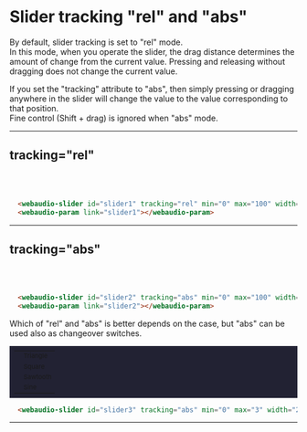 <script src="../webaudio-controls.js"></script>

# Slider tracking "rel" and "abs"

By default, slider tracking is set to "rel" mode.  
In this mode, when you operate the slider, the drag distance determines the amount of change from the current value.
 Pressing and releasing without dragging does not change the current value.  

 If you set the "tracking" attribute to "abs",
  then simply pressing or dragging anywhere in the slider will change the value to the value corresponding to that position.  
Fine control (Shift + drag) is ignored when "abs" mode.  

---
## tracking="rel"

<webaudio-slider id="slider1" tracking="rel" defvalue="50" min="0" max="100" width="400" height="32"></webaudio-slider>
<webaudio-param link="slider1"></webaudio-param><br/><br/>

```html
  <webaudio-slider id="slider1" tracking="rel" min="0" max="100" width="400" height="32"></webaudio-slider>
  <webaudio-param link="slider1"></webaudio-param>
```

---

## tracking="abs"
<webaudio-slider id="slider2" tracking="abs" defvalue="50" min="0" max="100" width="400" height="32"></webaudio-slider>
<webaudio-param link="slider2"></webaudio-param><br/><br/>

```html
  <webaudio-slider id="slider2" tracking="abs" min="0" max="100" width="400" height="32"></webaudio-slider>
  <webaudio-param link="slider2"></webaudio-param>
```

Which of "rel" and "abs" is better depends on the case, but "abs" can be used also as changeover switches.  
<table style="font-size:11px;background:#223;padding:8px">
  <tr>
  <td rowspan="4"><webaudio-slider id="slider3" tracking="abs" min="0" max="3" width="24" height="128"></webaudio-slider></td>
  <td>Triangle</td></tr>
  <tr><td>Square</td></tr>
  <tr><td>Sawtooth</td></tr>
  <tr><td>Sine</td></tr>
</table>


```html
  <webaudio-slider id="slider3" tracking="abs" min="0" max="3" width="24" height="128"></webaudio-slider>
```

---


